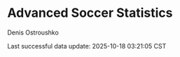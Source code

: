 # Advanced Soccer Statistics
Denis Ostroushko

<!-- gfm -->

Last successful data update: 2025-10-18 03:21:05 CST
